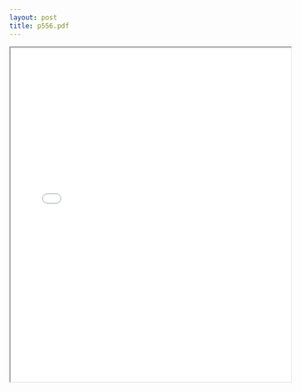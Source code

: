 ```yaml
---
layout: post
title: p556.pdf
---
```


<div class="pdf-container">
<iframe src="/irs.ea/assets/pdfs/p556.pdf" height="600" width="100%" allowFullScreen="true"></iframe>
</div>

